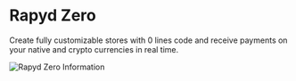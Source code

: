 # Rapyd Zero
Create fully customizable stores with 0 lines code and receive payments on your native and crypto currencies in real time. 

![Rapyd Zero Information](https://firebasestorage.googleapis.com/v0/b/skill-evolution-3e59c.appspot.com/o/infographic.svg?alt=media&token=0c650220-7baa-46b5-8f35-322438b71466)

